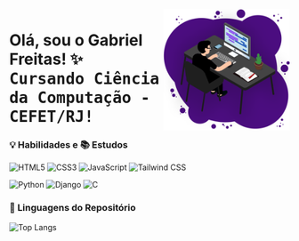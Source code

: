 <img align="right" src="Github-README.png" width="45%">

<h1> Olá, sou o Gabriel Freitas! ✨<br><kbd>Cursando Ciência da Computação - CEFET/RJ!</kbd> </h1>

### 💡 Habilidades e 📚 Estudos
![HTML5](https://img.shields.io/badge/html5-%23E34F26.svg?style=for-the-badge&logo=html5&logoColor=white)
![CSS3](https://img.shields.io/badge/css3-%231572B6.svg?style=for-the-badge&logo=css3&logoColor=white)
![JavaScript](https://img.shields.io/badge/JavaScript-F7DF1E?style=for-the-badge&logo=javascript&logoColor=000)
![Tailwind CSS](https://img.shields.io/badge/tailwindcss-%2338B2AC.svg?style=for-the-badge&logo=tailwind-css&logoColor=white)

![Python](https://img.shields.io/badge/python-3670A0?style=for-the-badge&logo=python&logoColor=ffdd54)
![Django](https://img.shields.io/badge/django-%23092E20.svg?style=for-the-badge&logo=django&logoColor=white)
![C](https://img.shields.io/badge/C-%2300599C.svg?style=for-the-badge&logo=c&logoColor=white)

### 🔸 Linguagens do Repositório
![Top Langs](https://github-readme-stats.vercel.app/api/top-langs/?username=gabrielcenteiofreitas&hide_progress=true&langs_count=5&theme=transparent&title_color=c6ccd1&border_color=633bbc)
